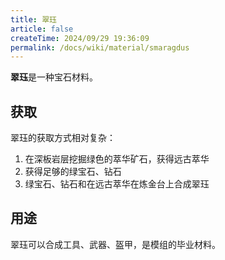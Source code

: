 ```yaml
---
title: 翠珏
article: false
createTime: 2024/09/29 19:36:09
permalink: /docs/wiki/material/smaragdus
---
```

**翠珏**是一种宝石材料。

## 获取
翠珏的获取方式相对复杂：

1. 在深板岩层挖掘绿色的萃华矿石，获得远古萃华
2. 获得足够的绿宝石、钻石
3. 绿宝石、钻石和在远古萃华在炼金台上合成翠珏

## 用途
翠珏可以合成工具、武器、盔甲，是模组的毕业材料。
